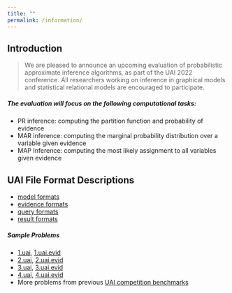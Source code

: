 ```yaml
---
title: ""
permalink: /information/
---
```


## Introduction

> We are pleased to announce an upcoming evaluation of probabilistic approximate inference algorithms, as part of the UAI
2022 conference. 
All researchers working on inference in graphical models and statistical relational models are encouraged to participate.

##### The evaluation will focus on the following computational tasks:
* PR inference: 
computing the partition function and probability of evidence 
* MAR inference: 
computing the marginal probability distribution over a variable given evidence 
* MAP Inference: 
computing the most likely assignment to all variables given evidence 


## UAI File Format Descriptions
* [model formats](http://0.0.0.0:4000/test-page2/model-format/)
* [evidence formats](http://0.0.0.0:4000/test-page2/evidence-format/)
* [query formats](http://0.0.0.0:4000/test-page2/query-format/)
* [result formats](http://0.0.0.0:4000/test-page2/result-format/)



##### Sample Problems
* [1.uai](../assets/problems/1.uai), [1.uai.evid](../assets/problems/1.uai.evid)
* [2.uai](../assets/problems/2.uai), [2.uai.evid](../assets/problems/2.uai.evid)
* [3.uai](../assets/problems/3.uai), [3.uai.evid](../assets/problems/3.uai.evid)
* [4.uai](../assets/problems/4.uai), [4.uai.evid](../assets/problems/4.uai.evid)
* More problems from previous [UAI competition benchmarks](https://github.com/dechterlab/uai-competitions)





